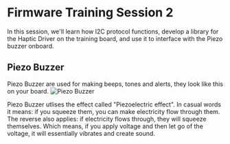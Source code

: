 # Firmware Training Session 2
In this session, we'll learn how I2C protocol functions, develop a 
library for the Haptic Driver on the training board, and use it to interface
 with the Piezo buzzer onboard.

 ## Piezo Buzzer
Piezo Buzzer are used for making beeps, tones and alerts, they look like this on your board.
![Piezo Buzzer](images/ps1240.PNG)

Piezo Buzzer utlises the effect called "Piezoelectric effect". In casual words it means: if you squeeze them, you can make electricity flow through them. The reverse also applies: if electricity flows through, they will squeeze themselves.
Which means, if you apply voltage and then let go of the voltage, it will essentially vibrates and create sound.

